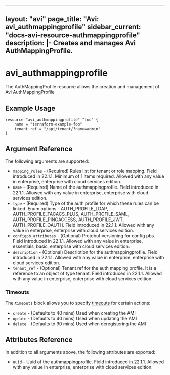<!--
    Copyright 2021 VMware, Inc.
    SPDX-License-Identifier: Mozilla Public License 2.0
-->
---
layout: "avi"
page_title: "Avi: avi_authmappingprofile"
sidebar_current: "docs-avi-resource-authmappingprofile"
description: |-
  Creates and manages Avi AuthMappingProfile.
---

# avi_authmappingprofile

The AuthMappingProfile resource allows the creation and management of Avi AuthMappingProfile

## Example Usage

```hcl
resource "avi_authmappingprofile" "foo" {
    name = "terraform-example-foo"
    tenant_ref = "/api/tenant/?name=admin"
}
```

## Argument Reference

The following arguments are supported:

* `mapping_rules` - (Required) Rules list for tenant or role mapping. Field introduced in 22.1.1. Minimum of 1 items required. Allowed with any value in enterprise, enterprise with cloud services edition.
* `name` - (Required) Name of the authmappingprofile. Field introduced in 22.1.1. Allowed with any value in enterprise, enterprise with cloud services edition.
* `type` - (Required) Type of the auth profile for which these rules can be linked. Enum options - AUTH_PROFILE_LDAP, AUTH_PROFILE_TACACS_PLUS, AUTH_PROFILE_SAML, AUTH_PROFILE_PINGACCESS, AUTH_PROFILE_JWT, AUTH_PROFILE_OAUTH. Field introduced in 22.1.1. Allowed with any value in enterprise, enterprise with cloud services edition.
* `configpb_attributes` - (Optional) Protobuf versioning for config pbs. Field introduced in 22.1.1. Allowed with any value in enterprise, essentials, basic, enterprise with cloud services edition.
* `description` - (Optional) Description for the authmappingprofile. Field introduced in 22.1.1. Allowed with any value in enterprise, enterprise with cloud services edition.
* `tenant_ref` - (Optional) Tenant ref for the auth mapping profile. It is a reference to an object of type tenant. Field introduced in 22.1.1. Allowed with any value in enterprise, enterprise with cloud services edition.


### Timeouts

The `timeouts` block allows you to specify [timeouts](https://www.terraform.io/docs/configuration/resources.html#timeouts) for certain actions:

* `create` - (Defaults to 40 mins) Used when creating the AMI
* `update` - (Defaults to 40 mins) Used when updating the AMI
* `delete` - (Defaults to 90 mins) Used when deregistering the AMI

## Attributes Reference

In addition to all arguments above, the following attributes are exported:

* `uuid` -  Uuid of the authmappingprofile. Field introduced in 22.1.1. Allowed with any value in enterprise, enterprise with cloud services edition.


